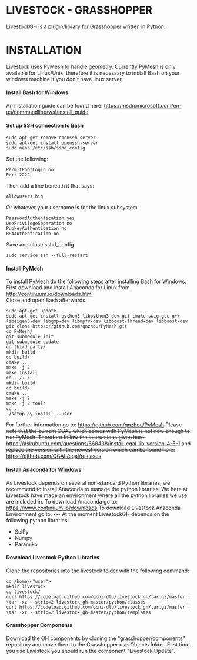 # LIVESTOCK - GRASSHOPPER
LivestockGH is a plugin/library for Grasshopper written in Python.

# INSTALLATION
Livestock uses PyMesh to handle geometry.
Currently PyMesh is only available for Linux/Unix, therefore it is necessary to install Bash on your windows machine if you don't have linux server.
#### Install Bash for Windows
An installation guide can be found here: https://msdn.microsoft.com/en-us/commandline/wsl/install_guide
#### Set up SSH connection to Bash
```
sudo apt-get remove openssh-server
sudo apt-get install openssh-server
sudo nano /etc/ssh/sshd_config
```
Set the following:
```
PermitRootLogin no
Port 2222
```
Then add a line beneath it that says: 
```
AllowUsers big
```
Or whatever your username is for the linux subsystem
```
PasswordAuthentication yes
UsePrivilegeSeparation no
PubkeyAuthentication no
RSAAuthentication no
```
Save and close sshd_config
```
sudo service ssh --full-restart
```
#### Install PyMesh
To install PyMesh do the following steps after installing Bash for Windows:
First download and install Anaconda for Linux from http://continuum.io/downloads.html \
Close and open Bash afterwards.

```
sudo apt-get update
sudo apt-get install python3 libpython3-dev git cmake swig gcc g++ libeigen3-dev libgmp-dev libmpfr-dev libboost-thread-dev libboost-dev
git clone https://github.com/qnzhou/PyMesh.git
cd PyMesh/
git submodule init
git submodule update
cd third_party/
mkdir build
cd build/
cmake ..
make -j 2
make install
cd ../../
mkdir build
cd build/
cmake ..
make -j 2
make -j 2 tools
cd ..
./setup.py install --user
```
For further information go to: https://github.com/qnzhou/PyMesh
~~Please note that the current CGAL which comes with PyMesh is not new enough to run PyMesh. Therefore follow the instructions given here: https://askubuntu.com/questions/668438/install-cgal-lib-version-4-5-1 and replace the version with the newest version which can be found here: https://github.com/CGAL/cgal/releases~~
#### Install Anaconda for Windows
As Livestock depends on several non-standard Python libraries, we recommend to install Anaconda to manage the python libraries. We here at Livestock have made an environment where all the python libraries we use are included in.
To download Anaconda go to: https://www.continuum.io/downloads
To download Livestock Anaconda Environment go to: ---
At the moment LivestockGH depends on the following python libraries:
- SciPy
- Numpy
- Paramiko

#### Download Livestock Python Libraries
Clone the repositories into the livestock folder with the following command:
```
cd /home/<"user">
mkdir livestock
cd livestock/
curl https://codeload.github.com/ocni-dtu/livestock_gh/tar.gz/master | \tar -xz --strip=2 livestock_gh-master/python/classes
curl https://codeload.github.com/ocni-dtu/livestock_gh/tar.gz/master | \tar -xz --strip=2 livestock_gh-master/python/templates
```

#### Grasshopper Components
Download the GH components by cloning the "grasshopper/components" repository and move them to the Grasshopper userObjects folder.
First time you use Livestock you should run the component "Livestock Update".
